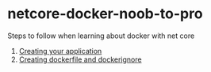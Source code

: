 # netcore-docker-noob-to-pro

Steps to follow when learning about docker with net core

1. [Creating your application](Docs/00-CreatingYourApp.md)
2. [Creating dockerfile and dockerignore](Docs/01-DockerFileAndIgnore.md)